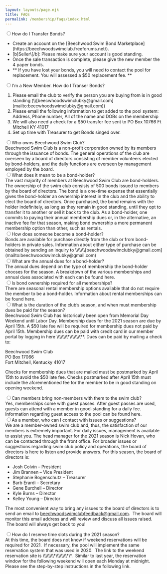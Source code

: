 ```yaml
---
layout: layouts/page.njk
title: FAQs
permalink: /membership/faqs/index.html
---
```

<div class="tabs">
<div class="tab">
<input type="radio" id="faq11" name="rd"><label class="tab-label" for="faq11">How do I Transfer Bonds?</label>
<div class="tab-content">
<ul>
<li>Create an account on the [Beechwood Swim Bond Marketplace](https://beechwoodswimclub.freeforums.net/).</li>
<li>[b]Seller\[/b]: Please make sure your account is good standing.</li>
<li>Once the sale transaction is complete, please give the new member the 4 paper bonds.</li>
<li>** If you have lost your bonds, you will need to contact the pool for replacement.  You will assessed a $50 replacement fee. **</li>
</ul></div>
</div>

<div class="tab">
<input type="radio" id="faq12" name="rd"><label class="tab-label" for="faq12">I'm a New Member. How do I Transer Bonds?</label>
<div class="tab-content">
<ol>
<li>Please email the club to verify the person you are buying from is in good standing (\\[beecwhoodswimclubky@gmail.com](mailto:beecwhoodswimclubky@gmail.com))</li>
<li>Please email the following information to get added to the pool system: Address, Phone number, All of the name and DOBs on the membership</li>
<li>We will also need a check for a $50 transfer fee sent to PO Box 10766 Ft Mitchell KY 41017</li>
<li>Set up time with Treasurer to get Bonds singed over.</li>
</ol></div>
</div>

<div class="tab">
<input type="radio" id="faq1" name="rd"><label class="tab-label" for="faq1">Who owns Beechwood Swim Club?</label>
<div class="tab-content">Beechwood Swim Club is a non-profit corporation owned by its members through the issuance of bonds. The general operations of the club are overseen by a board of directors consisting of member volunteers elected by bond-holders, and the daily functions are overseen by management employed by the board.</div>
</div>

<div class="tab">
<input type="radio" id="faq2" name="rd"><label class="tab-label" for="faq2">What does it mean to be a bond-holder?</label>
<div class="tab-content">The vast majority of members at Beechwood Swim Club are bond-holders. The ownership of the swim club consists of 500 bonds issued to members by the board of directors. The bond is a one-time expense that essentially gives the bond-holder an ownership interest in the club and the ability to elect the board of directors. Once purchased, the bond remains with the holder indefinitely, as long as they remain in good standing, until they opt to transfer it to another or sell it back to the club. As a bond-holder, one commits to paying their annual membership dues or, in the alternative, an inactive fee for that season, making bond ownership a more permanent membership option than other, such as rentals.</div>
</div>

<div class="tab">
<input type="radio" id="faq3" name="rd"><label class="tab-label" for="faq3">How does someone become a bond-holder?</label>
<div class="tab-content">Bonds are available for purchase directly from the club or from bond-holders in private sales. Information about either type of purchase can be obtained by sending an inquiry to \\\\\\\[beechwoodswimclubky@gmail.com](mailto:beechwoodswimclubky@gmail.com)</div>
</div>

<div class="tab">
<input type="radio" id="faq4" name="rd"><label class="tab-label" for="faq4">What are the annual dues for a bond-holder?</label>
<div class="tab-content">The annual dues depend on the type of membership the bond-holder chooses for the season. A breakdown of the various memberships and annual dues associated with each can be found here.</div>
</div>

<div class="tab">
<input type="radio" id="faq5" name="rd"><label class="tab-label" for="faq5">Is bond ownership required for all memberships?</label>
<div class="tab-content">There are seasonal rental membership options available that do not require the member to be a bond-holder. Information about rental memberships can be found here.</div>
</div>

<div class="tab">
<input type="radio" id="faq6" name="rd"><label class="tab-label" for="faq6">What is the duration of the club’s season, and when must membership dues be paid for the season?</label>
<div class="tab-content">Beechwood Swim Club has historically been open from Memorial Day Weekend until Labor Day. Membership dues for the 2021 season are due by April 15th. A $50 late fee will be required for membership dues not paid by April 15th. Membership dues can be paid with credit card in our member portal by logging in here \\\\\\\\*\\\\\\\\**. Dues can be paid by mailing a check to:

Beechwood Swim Club\
PO Box 17066\
Fort Mitchell, Kentucky 41017

Checks for membership dues that are mailed must be postmarked by April 15th to avoid the $50 late fee. Checks postmarked after April 15th must include the aforementioned fee for the member to be in good standing on opening weekend.</div>

</div>

<div class="tab">
<input type="radio" id="faq8" name="rd"><label class="tab-label" for="faq8">Can members bring non-members with them to the swim club?</label>
<div class="tab-content">Yes, memberships come with guest passes. After guest passes are used, guests can attend with a member in good-standing for a daily fee. Information regarding guest access to the pool can be found here.</div>
</div>

<div class="tab">
<input type="radio" id="faq9" name="rd"><label class="tab-label" for="faq9">As a member, who can I contact with issues or suggestions?</label>
<div class="tab-content">We are a member-owned swim club and, thus, the satisfaction of our members is extremely important. For daily issues, management is available to assist you. The head manager for the 2021 season is Nick Hovan, who can be contacted through the front office. For broader issues or suggestions regarding swim club policy and operations, the board of directors is here to listen and provide answers. For this season, the board of directors is:

* Josh Colvin – President
* Jim Brannen – Vice President
* Stephanie Bogenschutz – Treasurer
* Barb Erardi – Secretary
* Gene Burchell – Director
* Kyle Burns – Director
* Kelley Young – Director

The most convenient way to bring any issues to the board of directors is to send an email to [beechwoodswimclubfeedback@gmail.com](mailto:beechwoodswimclubfeedback@gmail.com).  The board will monitor this email address and will review and discuss all issues raised.  The board will always get back to you!</div>

</div>

<div class="tab">
<input type="radio" id="faq10" name="rd"><label class="tab-label" for="faq10">How do I reserve time slots during the 2021 season?</label>
<div class="tab-content">At this time, the board does not know if weekend reservations will be required for 2021.  If necessary, the pool will implement the same reservation system that was used in 2020.  The link to the weekend reservation site is \\\\\\\\*\\\\\\\\*\*.  Similar to last year, the reservation window for the following weekend will open each Monday at midnight. Please see the step-by-step instructions in the following link.</div>
</div>
</div>